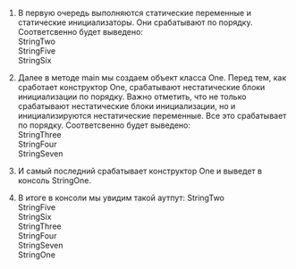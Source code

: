 1) В первую очередь выполняются статические переменные и статические инициализаторы. Они срабатывают по порядку.<br>
Соответсвенно будет выведено: <br>
StringTwo<br>
StringFive<br>
StringSix<br>
2) Далее в методе main мы создаем объект класса One. 
Перед тем, как сработает конструктор One, срабатывают нестатические блоки инициализации по порядку. Важно отметить, что не только срабатывают
нестатические блоки инициализации, но и инициализируются нестатические переменные. Все это срабатывает по порядку.
Соответсвенно будет выведено:<br>
StringThree<br>
StringFour<br>
StringSeven<br>
3) И самый последний срабатывает конструктор One и выведет в консоль StringOne.

4) В итоге в консоли мы увидим такой аутпут:
StringTwo<br>
StringFive<br>
StringSix<br>
StringThree<br>
StringFour<br>
StringSeven<br>
StringOne